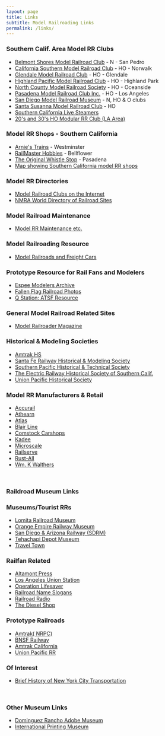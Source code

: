 ```yaml
---
layout: page
title: Links
subtitle: Model Railroading Links
permalink: /links/
---
```


### Southern Calif. Area Model RR Clubs

* [Belmont Shores Model Railroad Club](http://www.belmontshorerr.com/) - N - San Pedro
* [California Southern Model Railroad Club](http://www.trainweb.org/calsomrr) - HO - Norwalk
* [Glendale Model Railroad Club](http://www.gmrrc.org/) - HO - Glendale
* [Highland Pacific Model Railroad Club](http://highlandpacificrr.com/) - HO - Highland Park
* [North County Model Railroad Society](http://ncmrs.org/) - HO - Oceanside
* [Pasadena Model Railroad Club Inc.](http://www.pmrrc.org/) - HO - Los Angeles
* [San Diego Model Railroad Museum](http://www.sdmrm.org/) - N, HO & O clubs
* [Santa Susanna Model Railroad Club](http://www.santasusannadepot.org/club%20home%20page.htm) - HO
* [Southern California Live Steamers](http://www.southerncalifornialivesteamers.com/)
* [20's and 30's HO Modular RR Club (LA Area)](http://www.trainweb.org/20s30s/)

### Model RR Shops - Southern California

* [Arnie's Trains](http://www.arniestrains.com/) - Westminster
* [RailMaster Hobbies](http://www.railmasterhobbies.com/) - Bellflower
* [The Original Whistle Stop](https://www.thewhistlestop.com/) - Pasadena
* [Map showing Southern California model RR shops](https://www.google.com/maps/ms?msid=213267475537277341508.0004a61f61519c21a7d36&msa=0&ll=34.136815,-118.24585&spn=1.539009,2.90863)

### Model RR Directories

* [Model Railroad Clubs on the Internet](http://espee.railfan.net/clubs.html)
* [NMRA World Directory of Railroad Sites](http://www.cwrr.com/nmra/)

### Model Railroad Maintenance

* [Model RR Maintenance etc.](http://www.mapcon.com/understanding-model-train-maintenance)

### Model Railroading Resource

* [Model Railroads and Freight Cars](https://www.titlemax.com/model-railroads-and-freight-cars-2/)

### Prototype Resource for Rail Fans and Modelers

* [Espee Modelers Archive](http://espee.railfan.net/espee.html)
* [Fallen Flag Railroad Photos](http://www.rr-fallenflags.org/)
* [Q Station: ATSF Resource](http://www.qstation.org/)

### General Model Railroad Related Sites

* [Model Railroader Magazine](https://www.trains.com/mrr/)

### Historical & Modeling Societies

* [Amtrak HS](http://www.amtrakhistoricalsociety.org/)
* [Santa Fe Railway Historical & Modeling Society](https://sfrhms.org/)
* [Southern Pacific Historical & Technical Society](http://www.sphts.org/)
* [The Electric Railway Historical Society of Southern Calif.](http://www.erha.org/)
* [Union Pacific Historical Society](http://www.uphs.org/)

### Model RR Manufacturers & Retail

* [Accurail](http://www.accurail.com/)
* [Athearn](http://www.athearn.com/)
* [Atlas](http://www.atlasrr.com/)
* [Blair Line](http://www.blairline.com/)
* [Comstock Carshops](http://www.comstockcarshops.com/index.html)
* [Kadee](http://www.kadee.com/)
* [Microscale](http://www.microscale.com/)
* [Railserve](http://www.railserve.com/)
* [Rust-All](https://spruebrothers.com/rus1234-the-original-rustall-set-for-rusting-plastic-metal-plaster-styrene-paper/#:~:text=Rustall%20is%20an%20easy%20to,and%20one%20inch%20scale%20miniatures.)
* [Wm. K Walthers](http://www.walthers.com/)

<br>
<h3 class="post-title">
  Raildroad Museum Links
</h3>

### Museums/Tourist RRs

* [Lomita Railroad Museum](http://www.lomita-rr.org/)
* [Orange Empire Railway Museum](http://www.oerm.org/)
* [San Diego & Arizona Railway (SDRM)](http://www.sdrm.org/)
* [Tehachapi Depot Museum](http://www.tehachapidepot.com/)
* [Travel Town](https://traveltown.org)

### Railfan Related

* [Altamont Press](http://www.altamontpress.com/)
* [Los Angeles Union Station](http://unionstationla.com)
* [Operation Lifesaver](http://www.oli.org/)
* [Railroad Name Slogans](http://www.spikesys.com/Trains/rr_slgns.html)
* [Railroad Radio](http://trainweb.com/radio/index.htm)
* [The Diesel Shop](http://www.thedieselshop.us/)

### Prototype Railroads

* [Amtrak( NRPC)](http://www.amtrak.com/)
* [BNSF Railway](http://www.bnsf.com/)
* [Amtrak California](http://www.amtrakcalifornia.com/)
* [Union Pacific RR](http://www.uprr.com/)

### Of Interest

* [Brief History of New York City Transportation](https://www.topviewnyc.com/packages/brief-history-of-new-york-city-transportation)

<br>
<h3 class="post-title">
  Other Museum Links
</h3>

* [Dominguez Rancho Adobe Museum](https://dominguezrancho.org)
* [International Printing Museum](https://www.printmuseum.org)
